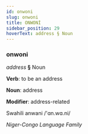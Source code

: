 ```yaml
---
id: onwoni
slug: onwoni
title: ONWONİ
sidebar_position: 29
hoverText: address § Noun
---
```


### onwoni

*address* **§** Noun

**Verb**: to be an address

**Noun**: address

**Modifier**: address-related

Swahili anwani /'ɑn.wɑ.ni/

*Niger-Congo Language Family*